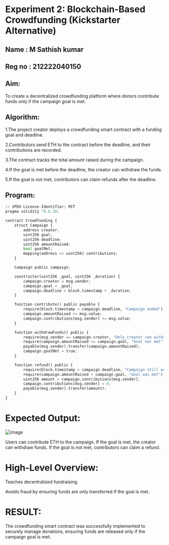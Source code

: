 # Experiment 2: Blockchain-Based Crowdfunding (Kickstarter Alternative)
## Name   : M Sathish kumar
## Reg no : 212222040150
## Aim:
To create a decentralized crowdfunding platform where donors contribute funds only if the campaign goal is met.

## Algorithm:
1.The project creator deploys a crowdfunding smart contract with a funding goal and deadline.

2.Contributors send ETH to the contract before the deadline, and their contributions are recorded.

3.The contract tracks the total amount raised during the campaign.

4.If the goal is met before the deadline, the creator can withdraw the funds.

5.If the goal is not met, contributors can claim refunds after the deadline.

## Program:
```py
// SPDX-License-Identifier: MIT
pragma solidity ^0.8.20;

contract Crowdfunding {
    struct Campaign {
        address creator;
        uint256 goal;
        uint256 deadline;
        uint256 amountRaised;
        bool goalMet;
        mapping(address => uint256) contributions;
    }

    Campaign public campaign;

    constructor(uint256 _goal, uint256 _duration) {
        campaign.creator = msg.sender;
        campaign.goal = _goal;
        campaign.deadline = block.timestamp + _duration;
    }

    function contribute() public payable {
        require(block.timestamp < campaign.deadline, "Campaign ended");
        campaign.amountRaised += msg.value;
        campaign.contributions[msg.sender] += msg.value;
    }

    function withdrawFunds() public {
        require(msg.sender == campaign.creator, "Only creator can withdraw");
        require(campaign.amountRaised >= campaign.goal, "Goal not met");
        payable(msg.sender).transfer(campaign.amountRaised);
        campaign.goalMet = true;
    }

    function refund() public {
        require(block.timestamp > campaign.deadline, "Campaign still active");
        require(campaign.amountRaised < campaign.goal, "Goal was met");
        uint256 amount = campaign.contributions[msg.sender];
        campaign.contributions[msg.sender] = 0;
        payable(msg.sender).transfer(amount);
    }
}
```
# Expected Output:
![image](https://github.com/user-attachments/assets/15d635bf-7749-4fe6-9077-e7ce06af4f67)

Users can contribute ETH to the campaign.
If the goal is met, the creator can withdraw funds.
If the goal is not met, contributors can claim a refund.

# High-Level Overview:
Teaches decentralized fundraising.


Avoids fraud by ensuring funds are only transferred if the goal is met.

# RESULT: 
The crowdfunding smart contract was successfully implemented to securely manage donations, ensuring funds are released only if the campaign goal is met.
